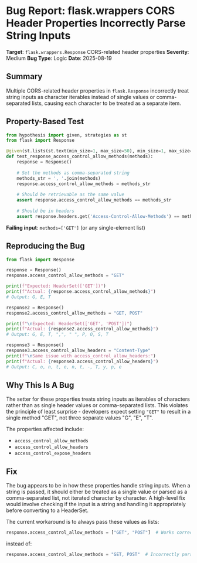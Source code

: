 # Bug Report: flask.wrappers CORS Header Properties Incorrectly Parse String Inputs

**Target**: `flask.wrappers.Response` CORS-related header properties
**Severity**: Medium
**Bug Type**: Logic
**Date**: 2025-08-19

## Summary

Multiple CORS-related header properties in `flask.Response` incorrectly treat string inputs as character iterables instead of single values or comma-separated lists, causing each character to be treated as a separate item.

## Property-Based Test

```python
from hypothesis import given, strategies as st
from flask import Response

@given(st.lists(st.text(min_size=1, max_size=50), min_size=1, max_size=5))
def test_response_access_control_allow_methods(methods):
    response = Response()
    
    # Set the methods as comma-separated string
    methods_str = ', '.join(methods)
    response.access_control_allow_methods = methods_str
    
    # Should be retrievable as the same value
    assert response.access_control_allow_methods == methods_str
    
    # Should be in headers
    assert response.headers.get('Access-Control-Allow-Methods') == methods_str
```

**Failing input**: `methods=['GET']` (or any single-element list)

## Reproducing the Bug

```python
from flask import Response

response = Response()
response.access_control_allow_methods = "GET"

print(f"Expected: HeaderSet(['GET'])")
print(f"Actual: {response.access_control_allow_methods}")
# Output: G, E, T

response2 = Response()
response2.access_control_allow_methods = "GET, POST"

print(f"\nExpected: HeaderSet(['GET', 'POST'])")  
print(f"Actual: {response2.access_control_allow_methods}")
# Output: G, E, T, ",", " ", P, O, S, T

response3 = Response()
response3.access_control_allow_headers = "Content-Type"
print(f"\nSame issue with access_control_allow_headers:")
print(f"Actual: {response3.access_control_allow_headers}")
# Output: C, o, n, t, e, n, t, -, T, y, p, e
```

## Why This Is A Bug

The setter for these properties treats string inputs as iterables of characters rather than as single header values or comma-separated lists. This violates the principle of least surprise - developers expect setting `"GET"` to result in a single method "GET", not three separate values "G", "E", "T".

The properties affected include:
- `access_control_allow_methods`
- `access_control_allow_headers`
- `access_control_expose_headers`

## Fix

The bug appears to be in how these properties handle string inputs. When a string is passed, it should either be treated as a single value or parsed as a comma-separated list, not iterated character by character. A high-level fix would involve checking if the input is a string and handling it appropriately before converting to a HeaderSet.

The current workaround is to always pass these values as lists:
```python
response.access_control_allow_methods = ["GET", "POST"]  # Works correctly
```

instead of:
```python
response.access_control_allow_methods = "GET, POST"  # Incorrectly parsed
```
